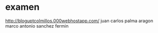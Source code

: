 # examen
http://bloguptcolmillos.000webhostapp.com/
juan carlos palma aragon
marco antonio sanchez fermin
